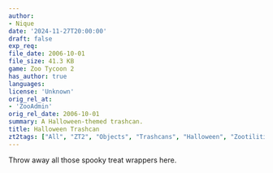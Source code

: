```yaml
---
author:
- Nique
date: '2024-11-27T20:00:00'
draft: false
exp_req:
file_date: 2006-10-01
file_size: 41.3 KB
game: Zoo Tycoon 2
has_author: true
languages:
license: 'Unknown'
orig_rel_at:
- 'ZooAdmin'
orig_rel_date: 2006-10-01
summary: A Halloween-themed trashcan.
title: Halloween Trashcan
zt2tags: ["All", "ZT2", "Objects", "Trashcans", "Halloween", "Zootilities"]
---
```

Throw away all those spooky treat wrappers here.
